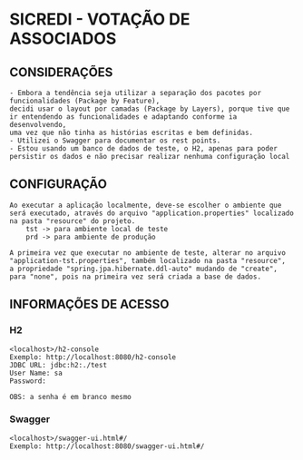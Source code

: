 # SICREDI - VOTAÇÃO DE ASSOCIADOS

## CONSIDERAÇÕES
	- Embora a tendência seja utilizar a separação dos pacotes por funcionalidades (Package by Feature),
	decidi usar o layout por camadas (Package by Layers), porque tive que ir entendendo as funcionalidades e adaptando conforme ia desenvolvendo,
	uma vez que não tinha as histórias escritas e bem definidas.
	- Utilizei o Swagger para documentar os rest points.
	- Estou usando um banco de dados de teste, o H2, apenas para poder persistir os dados e não precisar realizar nenhuma configuração local

## CONFIGURAÇÃO

	Ao executar a aplicação localmente, deve-se escolher o ambiente que será executado, através do arquivo "application.properties" localizado na pasta "resource" do projeto.
		tst -> para ambiente local de teste
		prd -> para ambiente de produção
	
	A primeira vez que executar no ambiente de teste, alterar no arquivo "application-tst.properties", também localizado na pasta "resource", 
	a propriedade "spring.jpa.hibernate.ddl-auto" mudando de "create", para "none", pois na primeira vez será criada a base de dados.


## INFORMAÇÕES DE ACESSO

### H2
	<localhost>/h2-console
	Exemplo: http://localhost:8080/h2-console
	JDBC URL: jdbc:h2:./test
	User Name: sa
	Password:
	
	OBS: a senha é em branco mesmo
	
### Swagger
	<localhost>/swagger-ui.html#/
	Exemplo: http://localhost:8080/swagger-ui.html#/
